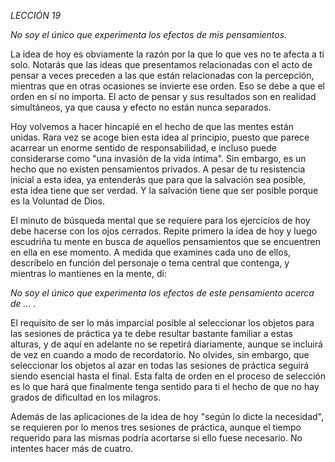 *LECCIÓN 19*

*No soy el único que experimenta los efectos de mis pensamientos.*

La idea de hoy es obviamente la razón por la que lo que ves no te afecta a ti solo. Notarás que las ideas que presentamos relacionadas con el acto de pensar a veces preceden a las que están relacionadas con la percepción, mientras que en otras ocasiones se invierte ese orden. Eso se debe a que el orden en sí no importa. El acto de pensar y sus resultados son en realidad simultáneos, ya que causa y efecto no están nunca separados.

Hoy volvemos a hacer hincapié en el hecho de que las mentes están unidas. Rara vez se acoge bien esta idea al principio, puesto que parece acarrear un enorme sentido de responsabilidad, e incluso puede considerarse como "una invasión de la vida íntima". Sin embargo, es un hecho que no existen pensamientos privados. A pesar de tu resistencia inicial a esta idea, ya entenderás que para que la salvación sea posible, esta idea tiene que ser verdad. Y la salvación tiene que ser posible porque es la Voluntad de Dios.

El minuto de búsqueda mental que se requiere para los ejercicios de hoy debe hacerse con los ojos cerrados. Repite primero la idea de hoy y luego escudriña tu mente en busca de aquellos pensamientos que se encuentren en ella en ese momento. A medida que examines cada uno de ellos, descríbelo en función del personaje o tema central que contenga, y mientras lo mantienes en la mente, di:

_No soy el único que experimenta los efectos de este pensamiento acerca de ... ._

El requisito de ser lo más imparcial posible al seleccionar los objetos para las sesiones de práctica ya te debe resultar bastante familiar a estas alturas, y de aquí en adelante no se repetirá diariamente, aunque se incluirá de vez en cuando a modo de recordatorio. No olvides, sin embargo, que seleccionar los objetos al azar en todas las sesiones de práctica seguirá siendo esencial hasta el final. Esta falta de orden en el proceso de selección es lo que hará que finalmente tenga sentido para ti el hecho de que no hay grados de dificultad en los milagros.

Además de las aplicaciones de la idea de hoy "según lo dicte la necesidad", se requieren por lo menos tres sesiones de práctica, aunque el tiempo requerido para las mismas podría acortarse si ello fuese necesario. No intentes hacer más de cuatro.